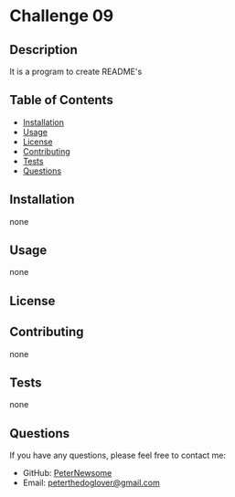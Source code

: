 # Challenge 09



## Description
It is a program to create README's

## Table of Contents
- [Installation](#installation)
- [Usage](#usage)
- [License](#license)
- [Contributing](#contributing)
- [Tests](#tests)
- [Questions](#questions)

## Installation
none

## Usage
none

## License


## Contributing
none

## Tests
none

## Questions
If you have any questions, please feel free to contact me:
- GitHub: [PeterNewsome](https://github.com/PeterNewsome)
- Email: peterthedoglover@gmail.com
